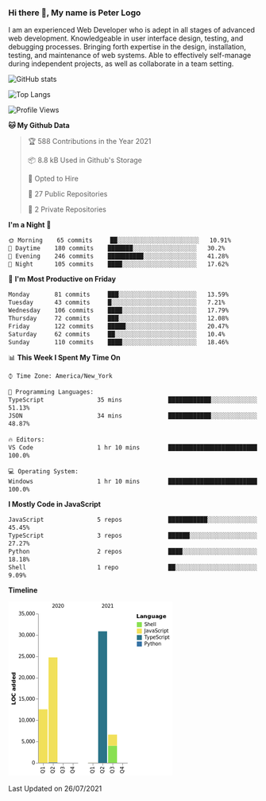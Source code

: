 ### Hi there 👋, My name is Peter Logo

I am an experienced Web Developer who is adept in all stages of advanced web development. Knowledgeable in user interface design, 
testing, and debugging processes. Bringing forth expertise in the design, installation, testing, and maintenance of web systems. 
Able to effectively self-manage during independent projects, as well as collaborate in a team setting.

![GitHub stats](https://github-readme-stats.vercel.app/api?username=peterlogo&show_icons=true&count_private=true&theme=dark)

![Top Langs](https://github-readme-stats.vercel.app/api/top-langs/?username=peterlogo&theme=dark&layout=compact&langs_count=8)

<!--START_SECTION:waka-->
![Profile Views](http://img.shields.io/badge/Profile%20Views-15-blue)

**🐱 My Github Data** 

> 🏆 588 Contributions in the Year 2021
 > 
> 📦 8.8 kB Used in Github's Storage 
 > 
> 💼 Opted to Hire
 > 
> 📜 27 Public Repositories 
 > 
> 🔑 2 Private Repositories  
 > 
**I'm a Night 🦉** 

```text
🌞 Morning    65 commits     ██░░░░░░░░░░░░░░░░░░░░░░░   10.91% 
🌆 Daytime    180 commits    ███████░░░░░░░░░░░░░░░░░░   30.2% 
🌃 Evening    246 commits    ██████████░░░░░░░░░░░░░░░   41.28% 
🌙 Night      105 commits    ████░░░░░░░░░░░░░░░░░░░░░   17.62%

```
📅 **I'm Most Productive on Friday** 

```text
Monday       81 commits     ███░░░░░░░░░░░░░░░░░░░░░░   13.59% 
Tuesday      43 commits     █░░░░░░░░░░░░░░░░░░░░░░░░   7.21% 
Wednesday    106 commits    ████░░░░░░░░░░░░░░░░░░░░░   17.79% 
Thursday     72 commits     ███░░░░░░░░░░░░░░░░░░░░░░   12.08% 
Friday       122 commits    █████░░░░░░░░░░░░░░░░░░░░   20.47% 
Saturday     62 commits     ██░░░░░░░░░░░░░░░░░░░░░░░   10.4% 
Sunday       110 commits    ████░░░░░░░░░░░░░░░░░░░░░   18.46%

```


📊 **This Week I Spent My Time On** 

```text
⌚︎ Time Zone: America/New_York

💬 Programming Languages: 
TypeScript               35 mins             ████████████░░░░░░░░░░░░░   51.13% 
JSON                     34 mins             ████████████░░░░░░░░░░░░░   48.87%

🔥 Editors: 
VS Code                  1 hr 10 mins        █████████████████████████   100.0%

💻 Operating System: 
Windows                  1 hr 10 mins        █████████████████████████   100.0%

```

**I Mostly Code in JavaScript** 

```text
JavaScript               5 repos             ███████████░░░░░░░░░░░░░░   45.45% 
TypeScript               3 repos             ██████░░░░░░░░░░░░░░░░░░░   27.27% 
Python                   2 repos             ████░░░░░░░░░░░░░░░░░░░░░   18.18% 
Shell                    1 repo              ██░░░░░░░░░░░░░░░░░░░░░░░   9.09%

```


**Timeline**

![Chart not found](https://raw.githubusercontent.com/peterlogo/peterlogo/main/charts/bar_graph.png) 


 Last Updated on 26/07/2021
<!--END_SECTION:waka-->



